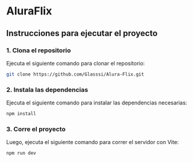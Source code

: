 # AluraFlix

## Instrucciones para ejecutar el proyecto

### 1. Clona el repositorio

Ejecuta el siguiente comando para clonar el repositorio:

```bash
git clone https://github.com/Glasssi/Alura-Flix.git
```
### 2. Instala las dependencias

Ejecuta el siguiente comando para instalar las dependencias necesarias:

```bash
npm install
```
### 3. Corre el proyecto

Luego, ejecuta el siguiente comando para correr el servidor con Vite:

```bash
npm run dev
```

